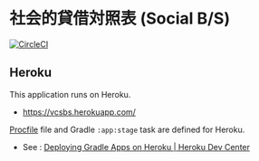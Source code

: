 社会的貸借対照表 (Social B/S)
==========

[![CircleCI](https://circleci.com/gh/nobuoka/social-balance-sheet.svg?style=svg)](https://circleci.com/gh/nobuoka/social-balance-sheet)

## Heroku

This application runs on Heroku.

* https://vcsbs.herokuapp.com/

[Procfile](./Procfile) file and Gradle `:app:stage` task are defined for Heroku.

* See : [Deploying Gradle Apps on Heroku | Heroku Dev Center](https://devcenter.heroku.com/articles/deploying-gradle-apps-on-heroku)

